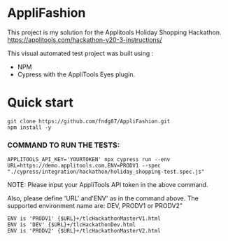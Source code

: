 # AppliFashion

This project is my solution for the Applitools Holiday Shopping Hackathon. 
https://applitools.com/hackathon-v20-3-instructions/

This visual automated test project was built using :

- NPM
- Cypress with the AppliTools Eyes plugin.

# Quick start 

```
git clone https://github.com/fndg87/AppliFashion.git
npm install -y
```

### COMMAND TO RUN THE TESTS:
```
APPLITOOLS_API_KEY='YOURTOKEN' npx cypress run --env URL=https://demo.applitools.com,ENV=PRODV1 --spec "./cypress/integration/hackathon/holiday_shopping-test.spec.js"
```

NOTE: Please input your AppliTools API token in the above command.

Also, please define 'URL' and'ENV' as in the command above. The supported environment name are: DEV, PRODV1 or PRODV2"
```
ENV is 'PRODV1' {$URL}+/tlcHackathonMasterV1.html
ENV is 'DEV' {$URL}+/tlcHackathonDev.html
ENV is 'PRODV2' {$URL}+/tlcHackathonMasterV2.html

```
